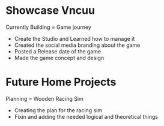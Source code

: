 # Showcase Vncuu

Currently Building = Game journey 
- Create the Studio and Learned how to manage it
- Created the social media branding about the game 
- Posted a Release date of the game
- Made the game concept and design 



# Future Home Projects

Planning = Wooden Racing Sim
- Creating the plan for the racing sim
- Fixin and adding the needed logical and theoretical things
